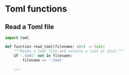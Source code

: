 # Toml functions

## Read a Toml file
```python
import toml

def function read_toml(filename: str) -> list:
    """Reads a toml file and returns a list or dict."""
    if '.toml' not in filename:
        filename += '.toml'

    ...
```

